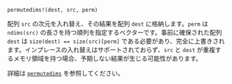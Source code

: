 ```
permutedims!(dest, src, perm)
```

配列 `src` の次元を入れ替え、その結果を配列 `dest` に格納します。`perm` は `ndims(src)` の長さを持つ順列を指定するベクターです。事前に確保された配列 `dest` は `size(dest) == size(src)[perm]` である必要があり、完全に上書きされます。インプレースの入れ替えはサポートされておらず、`src` と `dest` が重複するメモリ領域を持つ場合、予期しない結果が生じる可能性があります。

詳細は [`permutedims`](@ref) を参照してください。
